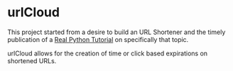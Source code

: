 # urlCloud

This project started from a desire to build an URL Shortener and the timely publication of a [Real Python Tutorial](https://realpython.com/build-a-python-url-shortener-with-fastapi/) on specifically that topic.

urlCloud allows for the creation of time or click based expirations on shortened URLs.